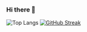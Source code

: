 ### Hi there 👋

![Top Langs](https://github-readme-stats.vercel.app/api/top-langs/?username=kuangbeibei&layout=compact&theme=material-palenight)
[![GitHub Streak](https://streak-stats.demolab.com?user=kuangbeibei&theme=prussian)](https://git.io/streak-stats)



<!--
**kuangbeibei/kuangbeibei** is a ✨ _special_ ✨ repository because its `README.md` (this file) appears on your GitHub profile.

Here are some ideas to get you started:

- 🔭 I’m currently working on ...
- 🌱 I’m currently learning ...
- 👯 I’m looking to collaborate on ...
- 🤔 I’m looking for help with ...
- 💬 Ask me about ...
- 📫 How to reach me: ...
- 😄 Pronouns: ...
- ⚡ Fun fact: ...
-->
